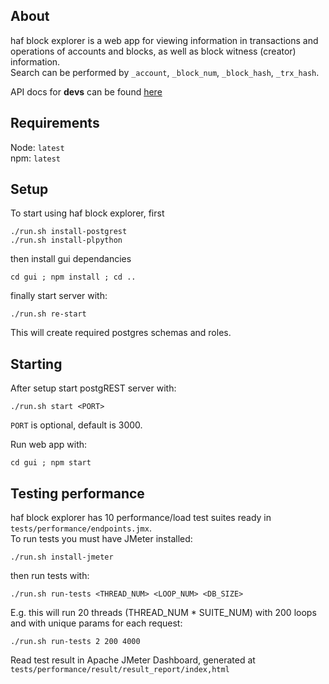 ## About

haf block explorer is a web app for viewing information in transactions and operations of accounts and blocks, as well as block witness (creator) information.<br>Search can be performed by `_account`, `_block_num`, `_block_hash`, `_trx_hash`.

API docs for **devs** can be found [here](https://gitlab.syncad.com/hive/haf_block_explorer/-/wikis/New-API-Calls)

## Requirements

Node: `latest`<br>
npm: `latest`

## Setup

To start using haf block explorer, first
```
./run.sh install-postgrest
./run.sh install-plpython
```
then install gui dependancies
```
cd gui ; npm install ; cd ..
```
finally start server with:
```
./run.sh re-start
```
This will create required postgres schemas and roles.

## Starting 

After setup start postgREST server with:
```
./run.sh start <PORT>
```
`PORT` is optional, default is 3000.

Run web app with:
```
cd gui ; npm start
```

## Testing performance

haf block explorer has 10 performance/load test suites ready in `tests/performance/endpoints.jmx`.<br>To run tests you must have JMeter installed:
```
./run.sh install-jmeter
```
then run tests with:
```
./run.sh run-tests <THREAD_NUM> <LOOP_NUM> <DB_SIZE>
```

E.g. this will run 20 threads (THREAD_NUM * SUITE_NUM) with 200 loops and with unique params for each request:
```
./run.sh run-tests 2 200 4000
```

Read test result in Apache JMeter Dashboard, generated at `tests/performance/result/result_report/index,html`
